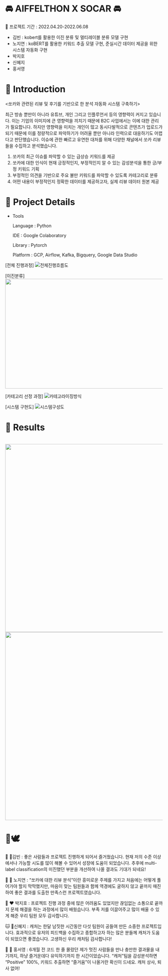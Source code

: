 # :oncoming_automobile: AIFFELTHON X SOCAR :oncoming_automobile:

📅 프로젝트 기간 : 2022.04.20-2022.06.08
 
* 김빈 : kobert를 활용한 이진 분류 및 멀티레이블 분류 모델 구현
* 노지연 : koBERT를 활용한 키워드 추출 모델 구현, 준실시간 데이터 제공을 위한 시스템 자동화 구현 
* 박지호 
* 신혜지
* 홍서영 

# :vertical_traffic_light: Introduction
<쏘카와 관련된 리뷰 및 후기를 기반으로 한 분석 자동화 시스템 구축하기>

최근 방송 뿐만이 아니라 유튜브, 개인 그리고 인플루언서 등의 영향력이 커지고 있습니다. 이는 기업의 이미지에 큰 영향력을 끼치기 때문에 B2C 사업에서는 이에 대한 관리가 필요합니다.
하지만 영향력을 미치는 개인이 많고 동시다발적으로 콘텐츠가 업로드가 되기 때문에 이를 정량적으로 파악하기가 어려울 뿐만 아니라 인력으로 대응하기도 어렵다고 판단했습니다.
이슈에 관한 빠르고 유연한 대처를 위해  다양한 채널에서 쏘카 리뷰들을 수집하고 분석했습니다.

1.	쏘카의 최근 이슈를 파악할 수 있는 급상승 키워드를 제공
2.	쏘카에 대한 인식이 현재 긍정적인지, 부정적인지 알 수 있는 감성분석을 통한 긍/부정 키워드 기획
3.	부정적인 의견을 기반으로 주요 불만 키워드를 파악할 수 있도록 카테고리로 분류
4.	어떤 내용이 부정적인지 정확한 데이터를 제공하고자, 실제 리뷰 데이터 원본 제공

# 🏃 Project Details

* Tools

  Language : Python
  
  IDE : Google Colaboratory
  
  Library : Pytorch
  
  Platform : GCP, Airflow, Kafka, Bigquery, Google Data Studio



[전체 진행과정]
![전체진행흐름도](https://user-images.githubusercontent.com/85794900/172643527-295ab654-3e09-47ec-9b4f-0237a3f95d93.png)

[이진분류]
<img src="https://user-images.githubusercontent.com/85794900/172643828-f8b1bda9-a01f-41d4-91fd-7c4b0f87044e.png" width="1000" height="350"/>


[카테고리 선정 과정]
![카테고라이징방식](https://user-images.githubusercontent.com/85794900/172645592-68f9043c-63a9-4897-84de-2b43b10c0fd6.png)

[시스템 구현도]
![시스템구성도](https://user-images.githubusercontent.com/85794900/172646059-7952dabb-6584-4011-816f-100a306a4de8.png)




# :raising_hand: Results
<br>

<img src="https://user-images.githubusercontent.com/85794900/172743716-cdb6e40b-0911-42bc-979c-c8550424307f.JPG" width="1000" height="600"/>
<img src="https://user-images.githubusercontent.com/85794900/172743788-5efcb201-1f6d-4ad8-b31e-9a54ebdd7f47.JPG" width="1000" height="600"/>


# :love_letter:🕊️
:giraffe: 🧡김빈 : 좋은 사람들과 프로젝트 진행하게 되어서 즐거웠습니다. 현재 저의 수준 이상에서나 가능할 시도를 많이 해볼 수 있어서 성장에 도움이 되었습니다. 추후에 multi-label classification의 미진했던 부분을 개선하여 나올 결과도 기대가 되네요!

:hamster: :yellow_heart: 노지연 : “쏘카에 대한 리뷰 분석”이란 흥미로운 주제를 가지고 처음에는 어떻게 풀어가야 할지 막막했지만, 마음이 맞는 팀원들과 함께 역경에도 굴하지 않고 끝까지 매진하여 좋은 결과를 도출한 만족스런 프로젝트였습니다.

:penguin: :heart: 박지호 : 프로젝트 진행 과정 중에 많은 어려움도 있었지만 끊임없는 소통으로 끝까지 문제 해결을 하는 과정에서 많이 배웠습니다. 부족 저를 이끌어주고 많이 배울 수 있게 해준 우리 팀원 모두 감사합니다.

:cat: :green_heart:신혜지 : 캐처는 한달 남짓한 시간동안 다섯 팀원이 공들여 만든 소중한 프로젝트입니다. 효과적으로 유저의 피드백을 수집하고 종합하고자 하는 많은 분들께 캐처가 도움이 되었으면 좋겠습니다. 고생하신 우리 캐처팀 감사합니다!

:frog: 💙 홍서영 : 6개월 전 코드 한 줄 몰랐던 제가 멋진 사람들을 만나 충만한 결과물을 내기까지, 하냥 즐거운데다 유익하기까지 한 시간이었습니다. “캐처”팀을 감성분석하면 “Positive” 100%, 키워드 추출하면 “즐거움”이 나올거란 확신이 드네요. 캐처 상사, 퇴사 없어!
